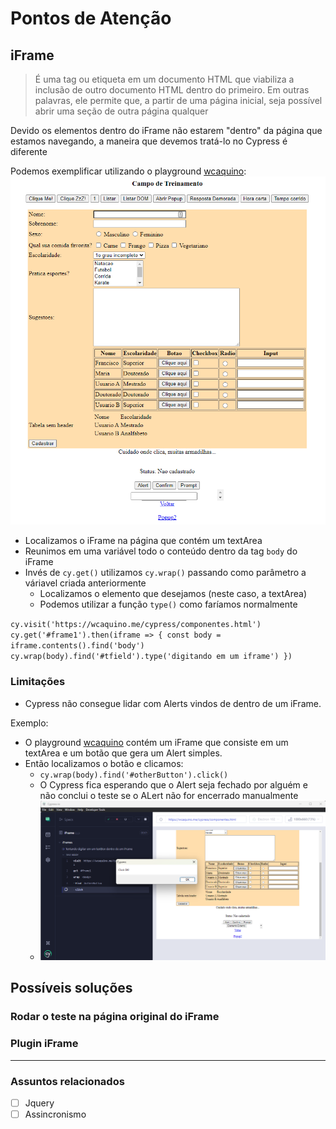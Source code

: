 # Pontos de Atenção

## iFrame

> É uma tag ou etiqueta em um documento HTML que viabiliza a inclusão de outro documento HTML dentro do primeiro. Em outras palavras, ele permite que, a partir de uma página inicial, seja possível abrir uma seção de outra página qualquer

Devido os elementos dentro do iFrame não estarem "dentro" da página que estamos navegando, a maneira que devemos tratá-lo no Cypress é diferente

Podemos exemplificar utilizando o playground [wcaquino](https://wcaquino.me/cypress/componentes.html):
![wcaquino](/imgs/wcaquino.png)
- Localizamos o iFrame na página que contém um textArea
- Reunimos em uma variável todo o conteúdo dentro da tag `body` do iFrame
- Invés de `cy.get()` utilizamos `cy.wrap()` passando como parâmetro a váriavel criada anteriormente 
    - Localizamos o elemento que desejamos (neste caso, a textArea) 
    - Podemos utilizar a função `type()` como faríamos normalmente

`
cy.visit('https://wcaquino.me/cypress/componentes.html')
        cy.get('#frame1').then(iframe => {
            const body = iframe.contents().find('body')
            cy.wrap(body).find('#tfield').type('digitando em um iframe')
        })
`

### Limitações

- Cypress não consegue lidar com Alerts vindos de dentro de um iFrame. 

Exemplo:

- O playground [wcaquino](https://wcaquino.me/cypress/componentes.html) contém um iFrame que consiste em um textArea e um botão que gera um Alert simples.
- Então localizamos o botão e clicamos:
  - `cy.wrap(body).find('#otherButton').click()`
  - O Cypress fica esperando que o Alert seja fechado por alguém e não conclui o teste se o ALert não for encerrado manualmente
  - ![iframe](/imgs/botaoiFrame.png)

## Possíveis soluções

### Rodar o teste na página original do iFrame


### Plugin iFrame

---

### Assuntos relacionados

- [ ] Jquery 
- [ ] Assincronismo
